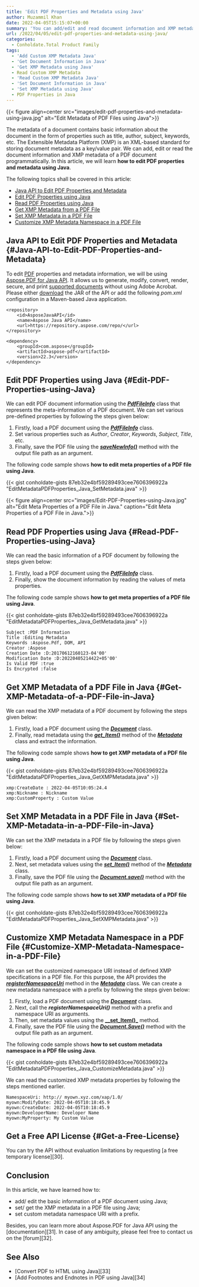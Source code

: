 ```yaml
---
title: 'Edit PDF Properties and Metadata using Java'
author: Muzammil Khan
date: 2022-04-05T15:15:07+00:00
summary: 'You can add/edit and read document information and XMP metadata of a PDF document programmatically. In this article, you will learn **how to edit PDF properties and metadata using Java**.'
url: /2022/04/05/edit-pdf-properties-and-metadata-using-java/
categories:
  - Conholdate.Total Product Family
tags:
  - 'Add Custom XMP Metadata Java'
  - 'Get Document Information in Java'
  - 'Get XMP Metadata using Java'
  - Read Custom XMP Metadata
  - 'Read Custom XMP Metadata Java'
  - 'Set Document Information in Java'
  - 'Set XMP Metadata using Java'
  - PDF Properties in Java
---
```


{{< figure align=center src="images/edit-pdf-properties-and-metadata-using-java.jpg" alt="Edit Metadata of PDF Files using Java">}}

The metadata of a document contains basic information about the document in the form of properties such as title, author, subject, keywords, etc. The Extensible Metadata Platform (XMP) is an XML-based standard for storing document metadata as a key/value pair. We can add, edit or read the document information and XMP metadata of a PDF document programmatically. In this article, we will learn **how to edit PDF properties and metadata using Java**.

The following topics shall be covered in this article:

  * [Java API to Edit PDF Properties and Metadata][1]
  * [Edit PDF Properties using Java][2]
  * [Read PDF Properties using Java][3]
  * [Get XMP Metadata from a PDF File][4]
  * [Set XMP Metadata in a PDF File][5]
  * [Customize XMP Metadata Namespace in a PDF File][6]

## Java API to Edit PDF Properties and Metadata {#Java-API-to-Edit-PDF-Properties-and-Metadata}

To edit [PDF][7] properties and metadata information, we will be using [Aspose.PDF for Java API][8]. It allows us to generate, modify, convert, render, secure, and print [supported documents][9] without using Adobe Acrobat. Please either [download][10] the JAR of the API or add the following _pom.xml_ configuration in a Maven-based Java application.

```
<repository>
    <id>AsposeJavaAPI</id>
    <name>Aspose Java API</name>
    <url>https://repository.aspose.com/repo/</url>
</repository>
```
```
<dependency>
    <groupId>com.aspose</groupId>
    <artifactId>aspose-pdf</artifactId>
    <version>22.3</version>
</dependency>
```

## Edit PDF Properties using Java {#Edit-PDF-Properties-using-Java}

We can edit PDF document information using the **_[PdfFileInfo][11]_** class that represents the meta-information of a PDF document. We can set various pre-defined properties by following the steps given below:

  1. Firstly, load a PDF document using the _**[PdfFileInfo][11]**_ class.
  2. Set various properties such as _Author_, _Creator_, _Keywords_, _Subject_, _Title_, etc.
  4. Finally, save the PDF file using the **_[saveNewInfo()][12]_** method with the output file path as an argument.

The following code sample shows **how to edit meta properties of a PDF file using Java**.

{{< gist conholdate-gists 87eb32e4bf59289493cee7606396922a "EditMetadataPDFProperties_Java_SetMetadata.java" >}}

{{< figure align=center src="images/Edit-PDF-Properties-using-Java.jpg" alt="Edit Meta Properties of a PDF File in Java." caption="Edit Meta Properties of a PDF File in Java.">}}
 

## Read PDF Properties using Java {#Read-PDF-Properties-using-Java}

We can read the basic information of a PDF document by following the steps given below:

  1. Firstly, load a PDF document using the _**[PdfFileInfo][11]**_ class.
  2. Finally, show the document information by reading the values of meta properties.

The following code sample shows **how to get meta properties of a PDF file using Java**.

{{< gist conholdate-gists 87eb32e4bf59289493cee7606396922a "EditMetadataPDFProperties_Java_GetMetadata.java" >}}

```
Subject :PDF Information
Title :Editing Metadata
Keywords :Aspose.Pdf, DOM, API
Creator :Aspose
Creation Date :D:20170612160123-04'00'
Modification Date :D:20220405214422+05'00'
Is Valid PDF :true
Is Encrypted :false
```

## Get XMP Metadata of a PDF File in Java {#Get-XMP-Metadata-of-a-PDF-File-in-Java}

We can read the XMP metadata of a PDF document by following the steps given below:

  1. Firstly, load a PDF document using the [**_Document_**][13] class.
  2. Finally, read metadata using the [**_get_Item()_**][14] method of the **_[Metadata][15]_** class and extract the information.

The following code sample shows **how to get XMP metadata of a PDF file using Java**.

{{< gist conholdate-gists 87eb32e4bf59289493cee7606396922a "EditMetadataPDFProperties_Java_GetXMPMetadata.java" >}}

```
xmp:CreateDate : 2022-04-05T10:05:24.4
xmp:Nickname : Nickname
xmp:CustomProperty : Custom Value
```

## Set XMP Metadata in a PDF File in Java {#Set-XMP-Metadata-in-a-PDF-File-in-Java}

We can set the XMP metadata in a PDF file by following the steps given below:

  1. Firstly, load a PDF document using the [**_Document_**][13] class.
  2. Next, set metadata values using the [**_set_Item()_**][16] method of the **_[Metadata][15]_** class.
  3. Finally, save the PDF file using the **_[Document.save()][17]_** method with the output file path as an argument.

The following code sample shows **how to set XMP metadata of a PDF file using Java**.

{{< gist conholdate-gists 87eb32e4bf59289493cee7606396922a "EditMetadataPDFProperties_Java_SetXMPMetadata.java" >}}

## Customize XMP Metadata Namespace in a PDF File {#Customize-XMP-Metadata-Namespace-in-a-PDF-File}

We can set the customized namespace URI instead of defined XMP specifications in a PDF file. For this purpose, the API provides the **_[registerNamespaceUri][18]_** method in the **_[Metadata][15]_** class. We can create a new metadata namespace with a prefix by following the steps given below:

  1. Firstly, load a PDF document using the [**_Document_**][13] class.
  2. Next, call the **_registerNamespaceUri()_** method with a prefix and namespace URI as arguments.
  3. Then, set metadata values using the [**__set_Item()_**][16] method.
  4. Finally, save the PDF file using the **_[Document.Save()][17]_** method with the output file path as an argument.

The following code sample shows **how to set custom metadata namespace in a PDF file using Java**.

{{< gist conholdate-gists 87eb32e4bf59289493cee7606396922a "EditMetadataPDFProperties_Java_CustomizeMetadata.java" >}}

We can read the customized XMP metadata properties by following the steps mentioned earlier.

```
NamespaceUri: http:// myown.xyz.com/xap/1.0/
myown:ModifyDate: 2022-04-05T10:18:45.9
myown:CreateDate: 2022-04-05T10:18:45.9
myown:DeveloperName: Developer Name
myown:MyProperty: My Custom Value
```

## Get a Free API License {#Get-a-Free-License}

You can try the API without evaluation limitations by requesting [a free temporary license][30].

## Conclusion

In this article, we have learned how to:

  * add/ edit the basic information of a PDF document using Java;
  * set/ get the XMP metadata in a PDF file using Java;
  * set custom metadata namespace URI with a prefix.

Besides, you can learn more about Aspose.PDF for Java API using the [documentation][31]. In case of any ambiguity, please feel free to contact us on the [forum][32].

## See Also

  * [Convert PDF to HTML using Java][33]
  * [Add Footnotes and Endnotes in PDF using Java][34]

 [1]: #Java-API-to-Edit-PDF-Properties-and-Metadata
 [2]: #Edit-PDF-Properties-using-Java
 [3]: #Read-PDF-Properties-using-Java
 [4]: #Get-XMP-Metadata-of-a-PDF-File-using-CSharp
 [5]: #Set-XMP-Metadata-in-a-PDF-File-using-CSharp
 [6]: #Customize-XMP-Metadata-Namespace-in-a-PDF-File
 [7]: https://docs.fileformat.com/pdf/
 [8]: https://products.aspose.com/pdf/net/
 [9]: https://docs.aspose.com/pdf/net/supported-file-formats/
 [10]: https://downloads.aspose.com/pdf/net
 [11]: https://apireference.aspose.com/pdf/java/com.aspose.pdf.facades/PdfFileInfo
 [12]: https://apireference.aspose.com/pdf/java/com.aspose.pdf.facades/PdfFileInfo#saveNewInfo-java.lang.String-
 [13]: https://apireference.aspose.com/pdf/java/com.aspose.pdf/Document
 [14]: https://apireference.aspose.com/pdf/java/com.aspose.pdf/Metadata#get_Item-java.lang.String-
 [15]: https://apireference.aspose.com/pdf/java/com.aspose.pdf/Metadata
 [16]: https://apireference.aspose.com/pdf/java/com.aspose.pdf/Metadata#set_Item-java.lang.String-com.aspose.pdf.XmpValue-
 [17]: https://apireference.aspose.com/pdf/java/com.aspose.pdf/Document#save-java.lang.String-
 [18]: https://apireference.aspose.com/pdf/java/com.aspose.pdf/Metadata#registerNamespaceUri-java.lang.String-java.lang.String-
 [19]: https://purchase.conholdate.com/temporary-license
 [20]: https://docs.aspose.com/pdf/net
 [21]: https://forum.aspose.com/c/pdf/10
 [22]: https://blog.conholdate.com/2022/02/19/convert-pdf-to-html-using-java/
 [23]: https://blog.conholdate.com/2022/02/07/add-footnotes-and-endnotes-in-pdf-using-java/